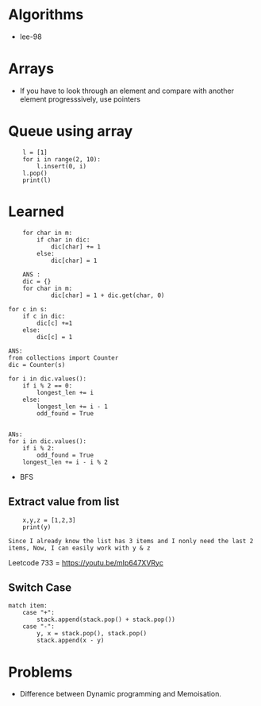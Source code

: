 # Algorithms

- lee-98

# Arrays

- If you have to look through an element and compare with another element progresssively, use pointers

# Queue using array

```
    l = [1]
    for i in range(2, 10):
        l.insert(0, i)
    l.pop()
    print(l)
```

# Learned

```
    for char in m:
        if char in dic:
            dic[char] += 1
        else:
            dic[char] = 1

    ANS :
    dic = {}
    for char in m:
            dic[char] = 1 + dic.get(char, 0)
```

```
for c in s:
    if c in dic:
        dic[c] +=1
    else:
        dic[c] = 1

ANS:
from collections import Counter
dic = Counter(s)
```

```
for i in dic.values():
    if i % 2 == 0:
        longest_len += i
    else:
        longest_len += i - 1
        odd_found = True


ANs:
for i in dic.values():
    if i % 2:
        odd_found = True
    longest_len += i - i % 2
```

- BFS

## Extract value from list

```
    x,y,z = [1,2,3]
    print(y)
```

`Since I already know the list has 3 items and I nonly need the last 2 items, Now, I can easily work with y & z`

Leetcode 733 = https://youtu.be/mIp647XVRyc

## Switch Case

```
match item:
    case "+":
        stack.append(stack.pop() + stack.pop())
    case "-":
        y, x = stack.pop(), stack.pop()
        stack.append(x - y)
```

# Problems

- Difference between Dynamic programming and Memoisation.
